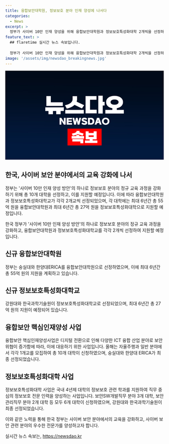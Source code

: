 ```yaml
---
title: 융합보안대학원, 정보보호 분야 인재 양성에 나서다
categories:
  - News
excerpt: >
  정부가 사이버 10만 인재 양성을 위해 융합보안대학원과 정보보호특성화대학 2개씩을 선정하고 총 81억 원을 지원하는 방침을 발표했다. 융합보안대학원은 숭실대와 한양대ERICA, 정보보호특성화대학은 강원대와 한국과학기술원이 선정됐다. 총 10개 대학이 참여하며 핵심인재를 양성하고 특화된 교육을 계획하고 있으며, 디지털 전환으로 보안 위협이 증가함에 대응하는 것이 목표다.
feature_text: >
  ## flaretime 실시간 뉴스 속보입니다.

  정부가 사이버 10만 인재 양성을 위해 융합보안대학원과 정보보호특성화대학 2개씩을 선정하고 총 81억 원을 지원하는 방침을 발표했다. 융합보안대학원은 숭실대와 한양대ERICA, 정보보호특성화대학은 강원대와 한국과학기술원이 선정됐다. 총 10개 대학이 참여하며 핵심인재를 양성하고 특화된 교육을 계획하고 있으며, 디지털 전환으로 보안 위협이 증가함에 대응하는 것이 목표다.
image: '/assets/img/newsdao_breakingnews.jpg'
---
```


<p><img src="/assets/img/newsdao_breakingnews.jpg" alt="flaretime 속보" /></p>

<h2 data-ke-size="size26">한국, 사이버 보안 분야에서의 교육 강화에 나서</h2>

<p>정부는 '사이버 10만 인재 양성 방안'의 하나로 정보보호 분야의 정규 교육 과정을 강화하기 위해 총 10개 대학을 선정하고, 이를 지원할 예정입니다. 이에 따라 융합보안대학원과 정보보호특성화대학교가 각각 2개교씩 선정되었으며, 각 대학에는 최대 6년간 총 55억 원을 융합보안대학원과 최대 6년간 총 27억 원을 정보보호특성화대학으로 지원할 예정입니다.</p>

<p data-ke-size="size16">한국 정부가 '사이버 10만 인재 양성 방안'의 하나로 정보보호 분야의 정규 교육 과정을 강화하고, 융합보안대학원과 정보보호특성화대학교를 각각 2개씩 선정하여 지원할 예정입니다.</p>

<h2 data-ke-size="size24">신규 융합보안대학원</h2>

<p>정부는 숭실대와 한양대ERICA를 융합보안대학원으로 선정하였으며, 이에 최대 6년간 총 55억 원의 지원을 계획하고 있습니다.</p>

<h2 data-ke-size="size24">신규 정보보호특성화대학교</h2>

<p>강원대와 한국과학기술원이 정보보호특성화대학교로 선정되었으며, 최대 6년간 총 27억 원의 지원이 예정되어 있습니다.</p>

<h2 data-ke-size="size24">융합보안 핵심인재양성 사업</h2>

<p>융합보안 핵심인재양성사업은 디지털 전환으로 인해 다양한 ICT 융합 산업 분야로 보안 위협이 증가함에 따라, 이에 대응하기 위한 사업입니다. 올해는 자율주행과 일반 분야에서 각각 1개교를 모집하여 총 10개 대학이 신청하였으며, 숭실대와 한양대 ERICA가 최종 선정되었습니다.</p>

<h2 data-ke-size="size24">정보보호특성화대학 사업</h2>

<p>정보보호특성화대학 사업은 국내 4년제 대학의 정보보호 관련 학과를 지원하여 직무 중심의 정보보호 전문 인력을 양성하는 사업입니다. 보안SW개발직무 분야 3개 대학, 보안관리직무 분야 2개 대학 등 모두 6개 대학이 신청하였으며, 강원대와 한국과학기술원이 최종 선정되었습니다.</p>

<p>이와 같은 노력을 통해 한국 정부는 사이버 보안 분야에서의 교육을 강화하고, 사이버 보안 관련 분야의 우수한 전문가를 양성하고자 합니다.</p>
실시간 뉴스 속보는, <a href="https://newsdao.kr" rel="dofollow">https://newsdao.kr</a>


